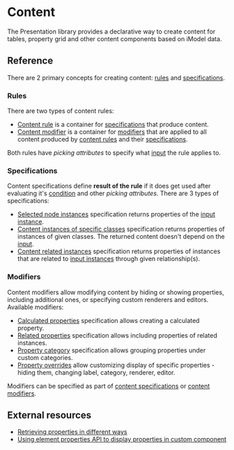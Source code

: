 # Content

The Presentation library provides a declarative way to create content for tables, property grid and other content components based on iModel data.

## Reference

There are 2 primary concepts for creating content: [rules](#rules) and [specifications](#specifications).

### Rules

There are two types of content rules:

- [Content rule](./contentRule.md) is a container for [specifications](#specifications) that produce content.
- [Content modifier](./contentModifier.md) is a container for [modifiers](#modifiers) that are applied to all content produced by [content rules](./contentRule.md) and their [specifications](#specifications).

Both rules have _picking attributes_ to specify what [input](./Terminology.md#input-instance) the rule applies to.

### Specifications

Content specifications define **result of the rule** if it does get used after evaluating it's [condition](./contentRule.md#attribute-condition) and other _picking attributes_. There are 3 types of specifications:

- [Selected node instances](./SelectedNodeInstances.md) specification returns properties of the [input instance](./Terminology.md#input-instance).
- [Content instances of specific classes](./contentInstancesOfSpecificClasses.md) specification returns properties of instances of given classes. The returned content doesn't depend on the [input](./Terminology.md#input-instance).
- [Content related instances](./contentRelatedInstances.md) specification returns properties of instances that are related to [input instances](./Terminology.md#input-instance) through given relationship(s).

### Modifiers

Content modifiers allow modifying content by hiding or showing properties, including additional ones, or specifying custom renderers and editors. Available modifiers:

- [Calculated properties](./CalculatedPropertiesSpecification.md) specification allows creating a calculated property.
- [Related properties](./RelatedPropertiesSpecification.md) specification allows including properties of related instances.
- [Property category](./PropertyCategorySpecification.md) specification allows grouping properties under custom categories.
- [Property overrides](./PropertySpecification.md) allow customizing display of specific properties - hiding them, changing label, category, renderer, editor.

Modifiers can be specified as part of [content specifications](#specifications) or [content modifiers](./contentModifier.md).

## External resources

- [Retrieving properties in different ways](https://www.itwinjs.org/sample-showcase/?group=Viewer+Features&sample=property-formatting-sample)
- [Using element properties API to display properties in custom component](https://www.itwinjs.org/sandboxes/grigas/Element%20Properties%20Loader)
